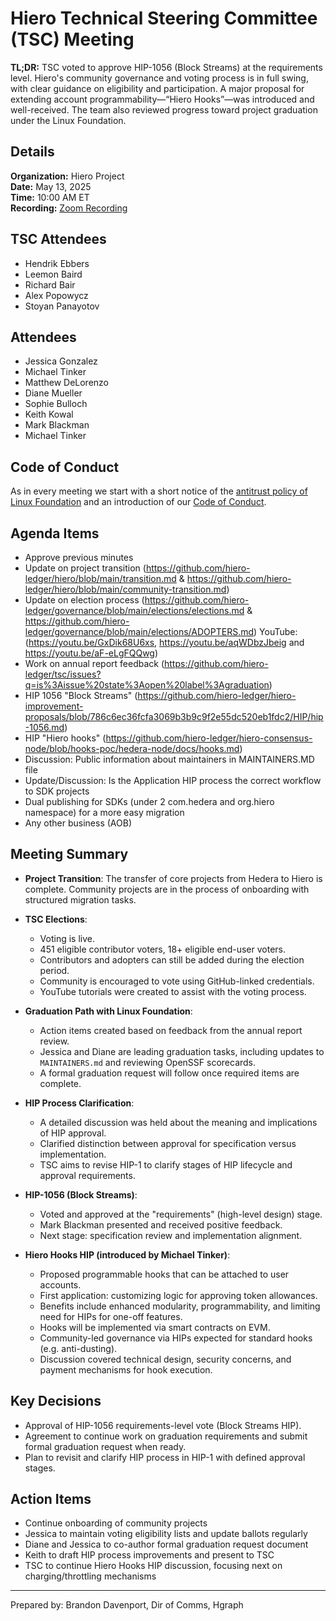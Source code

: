 # Hiero Technical Steering Committee (TSC) Meeting

**TL;DR:** TSC voted to approve HIP-1056 (Block Streams) at the requirements level. Hiero's community governance and voting process is in full swing, with clear guidance on eligibility and participation. A major proposal for extending account programmability—“Hiero Hooks”—was introduced and well-received. The team also reviewed progress toward project graduation under the Linux Foundation.

## Details

**Organization:** Hiero Project  
**Date:** May 13, 2025  
**Time:** 10:00 AM ET  
**Recording:** [Zoom Recording](https://zoom.us/rec/share/wqqMGXYeuRl1G16Fa2VGeCIaBWfOHCts1G3iFUp_0bRrFH6x6pW5N5VkFzi4fuAg.OQMl-2zgrYqnQWgA)

## TSC Attendees

- Hendrik Ebbers
- Leemon Baird
- Richard Bair
- Alex Popowycz
- Stoyan Panayotov

## Attendees

- Jessica Gonzalez
- Michael Tinker
- Matthew DeLorenzo
- Diane Mueller
- Sophie Bulloch
- Keith Kowal
- Mark Blackman
- Michael Tinker

## Code of Conduct

As in every meeting we start with a short notice of the [antitrust policy of Linux Foundation](https://www.linuxfoundation.org/legal/antitrust-policy) and an introduction of our [Code of Conduct](https://www.lfdecentralizedtrust.org/code-of-conduct).

## Agenda Items

- Approve previous minutes 
- Update on project transition (https://github.com/hiero-ledger/hiero/blob/main/transition.md & https://github.com/hiero-ledger/hiero/blob/main/community-transition.md)
- Update on election process (https://github.com/hiero-ledger/governance/blob/main/elections/elections.md & https://github.com/hiero-ledger/governance/blob/main/elections/ADOPTERS.md) YouTube: (https://youtu.be/GxDik68U6xs, https://youtu.be/aqWDbzJbeig and https://youtu.be/aF-eLgFQQwg)
- Work on annual report feedback (https://github.com/hiero-ledger/tsc/issues?q=is%3Aissue%20state%3Aopen%20label%3Agraduation)
- HIP 1056 "Block Streams" (https://github.com/hiero-ledger/hiero-improvement-proposals/blob/786c6ec36fcfa3069b3b9c9f2e55dc520eb1fdc2/HIP/hip-1056.md)
- HIP "Hiero hooks" (https://github.com/hiero-ledger/hiero-consensus-node/blob/hooks-poc/hedera-node/docs/hooks.md)
- Discussion: Public information about maintainers in MAINTAINERS.MD file
- Update/Discussion: Is the Application HIP process the correct workflow to SDK projects
- Dual publishing for SDKs (under 2 com.hedera and org.hiero namespace) for a more easy migration
- Any other business (AOB)

## Meeting Summary

- **Project Transition**: The transfer of core projects from Hedera to Hiero is complete. Community projects are in the process of onboarding with structured migration tasks.

- **TSC Elections**:
  - Voting is live.
  - 451 eligible contributor voters, 18+ eligible end-user voters.
  - Contributors and adopters can still be added during the election period.
  - Community is encouraged to vote using GitHub-linked credentials.
  - YouTube tutorials were created to assist with the voting process.

- **Graduation Path with Linux Foundation**:
  - Action items created based on feedback from the annual report review.
  - Jessica and Diane are leading graduation tasks, including updates to `MAINTAINERS.md` and reviewing OpenSSF scorecards.
  - A formal graduation request will follow once required items are complete.

- **HIP Process Clarification**:
  - A detailed discussion was held about the meaning and implications of HIP approval.
  - Clarified distinction between approval for specification versus implementation.
  - TSC aims to revise HIP-1 to clarify stages of HIP lifecycle and approval requirements.

- **HIP-1056 (Block Streams)**:
  - Voted and approved at the "requirements" (high-level design) stage.
  - Mark Blackman presented and received positive feedback.
  - Next stage: specification review and implementation alignment.

- **Hiero Hooks HIP (introduced by Michael Tinker)**:
  - Proposed programmable hooks that can be attached to user accounts.
  - First application: customizing logic for approving token allowances.
  - Benefits include enhanced modularity, programmability, and limiting need for HIPs for one-off features.
  - Hooks will be implemented via smart contracts on EVM.
  - Community-led governance via HIPs expected for standard hooks (e.g. anti-dusting).
  - Discussion covered technical design, security concerns, and payment mechanisms for hook execution.

## Key Decisions

- Approval of HIP-1056 requirements-level vote (Block Streams HIP).
- Agreement to continue work on graduation requirements and submit formal graduation request when ready.
- Plan to revisit and clarify HIP process in HIP-1 with defined approval stages.

## Action Items

- Continue onboarding of community projects
- Jessica to maintain voting eligibility lists and update ballots regularly
- Diane and Jessica to co-author formal graduation request document
- Keith to draft HIP process improvements and present to TSC
- TSC to continue Hiero Hooks HIP discussion, focusing next on charging/throttling mechanisms

---

Prepared by: Brandon Davenport, Dir of Comms, Hgraph
